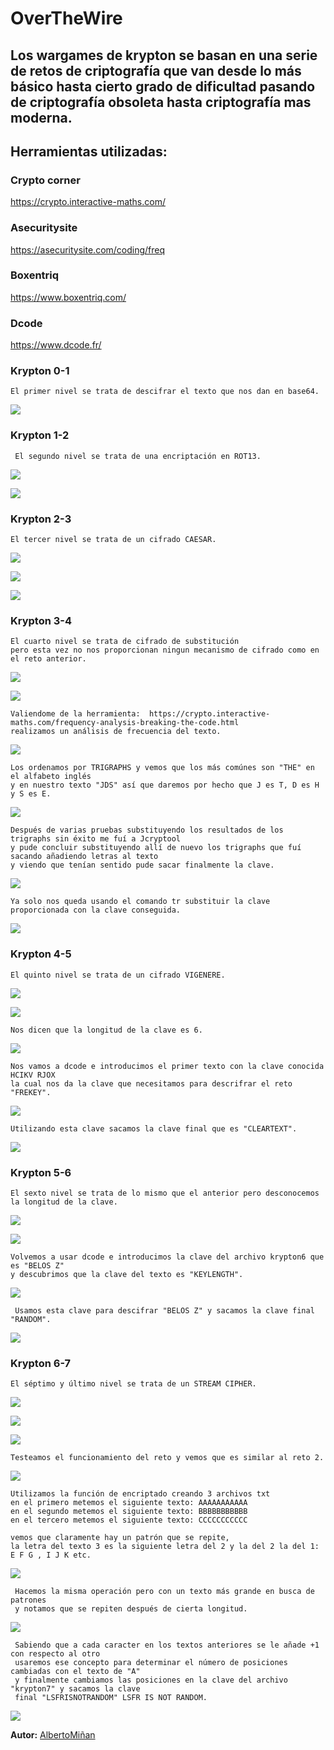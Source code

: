 # OverTheWire
    
## Los wargames de krypton se basan en una serie de retos de criptografía que van desde lo más básico hasta cierto grado de dificultad pasando de criptografía obsoleta hasta criptografía mas moderna.


## Herramientas utilizadas: 

   ### Crypto corner

https://crypto.interactive-maths.com/
   
   ### Asecuritysite
  
  https://asecuritysite.com/coding/freq
   
   ### Boxentriq

https://www.boxentriq.com/
  
  
   ### Dcode
   
https://www.dcode.fr/
  
  
  
  
  
### Krypton 0-1

    El primer nivel se trata de descifrar el texto que nos dan en base64.

  ![](https://github.com/albertominan/WriteUps/blob/21a2eea56521c2b9de1e5792e67d8c4a8b23b23d/Criptograf%C3%ADa/OverTheWire/Krypton/Capturas/krypton0sol.png)



### Krypton 1-2
  
     El segundo nivel se trata de una encriptación en ROT13.
  
  ![](https://github.com/albertominan/WriteUps/blob/772b1204dcb0777f7f001955dd04ee1293eda07c/Criptograf%C3%ADa/OverTheWire/Krypton/Capturas/krypton1.png)
    
  ![](https://github.com/albertominan/WriteUps/blob/21a2eea56521c2b9de1e5792e67d8c4a8b23b23d/Criptograf%C3%ADa/OverTheWire/Krypton/Capturas/krypton1sol.png)
  
  

### Krypton 2-3

    El tercer nivel se trata de un cifrado CAESAR.

![](https://github.com/albertominan/WriteUps/blob/772b1204dcb0777f7f001955dd04ee1293eda07c/Criptograf%C3%ADa/OverTheWire/Krypton/Capturas/krypton2tit.png)

![](https://github.com/albertominan/WriteUps/blob/21a2eea56521c2b9de1e5792e67d8c4a8b23b23d/Criptograf%C3%ADa/OverTheWire/Krypton/Capturas/krypton2.png)

![](https://github.com/albertominan/WriteUps/blob/21a2eea56521c2b9de1e5792e67d8c4a8b23b23d/Criptograf%C3%ADa/OverTheWire/Krypton/Capturas/krypton2sol.png)



### Krypton 3-4
    
    El cuarto nivel se trata de cifrado de substitución 
    pero esta vez no nos proporcionan ningun mecanismo de cifrado como en el reto anterior.
  
  ![](https://github.com/albertominan/WriteUps/blob/772b1204dcb0777f7f001955dd04ee1293eda07c/Criptograf%C3%ADa/OverTheWire/Krypton/Capturas/krypton3tit.png)
  
  ![](https://github.com/albertominan/WriteUps/blob/21a2eea56521c2b9de1e5792e67d8c4a8b23b23d/Criptograf%C3%ADa/OverTheWire/Krypton/Capturas/krypton3.png)
  
    Valiendome de la herramienta:  https://crypto.interactive-maths.com/frequency-analysis-breaking-the-code.html
    realizamos un análisis de frecuencia del texto.
  
  ![](https://github.com/albertominan/WriteUps/blob/21a2eea56521c2b9de1e5792e67d8c4a8b23b23d/Criptograf%C3%ADa/OverTheWire/Krypton/Capturas/krypton3sol1.png)

    Los ordenamos por TRIGRAPHS y vemos que los más comúnes son "THE" en el alfabeto inglés 
    y en nuestro texto "JDS" así que daremos por hecho que J es T, D es H y S es E.
    
  ![](https://github.com/albertominan/WriteUps/blob/21a2eea56521c2b9de1e5792e67d8c4a8b23b23d/Criptograf%C3%ADa/OverTheWire/Krypton/Capturas/krypton3sol2.png)
  
    Después de varias pruebas substituyendo los resultados de los trigraphs sin éxito me fuí a Jcryptool 
    y pude concluir substituyendo allí de nuevo los trigraphs que fuí sacando añadiendo letras al texto 
    y viendo que tenían sentido pude sacar finalmente la clave.
    
  ![](https://github.com/albertominan/WriteUps/blob/21a2eea56521c2b9de1e5792e67d8c4a8b23b23d/Criptograf%C3%ADa/OverTheWire/Krypton/Capturas/krypton3sol3.png)
  
    Ya solo nos queda usando el comando tr substituir la clave proporcionada con la clave conseguida.
  
  ![](https://github.com/albertominan/WriteUps/blob/21a2eea56521c2b9de1e5792e67d8c4a8b23b23d/Criptograf%C3%ADa/OverTheWire/Krypton/Capturas/krypton3sol4.png)

### Krypton 4-5
  
    El quinto nivel se trata de un cifrado VIGENERE.
  
  ![](https://github.com/albertominan/WriteUps/blob/772b1204dcb0777f7f001955dd04ee1293eda07c/Criptograf%C3%ADa/OverTheWire/Krypton/Capturas/krypton4tit.png)
    
  ![](https://github.com/albertominan/WriteUps/blob/21a2eea56521c2b9de1e5792e67d8c4a8b23b23d/Criptograf%C3%ADa/OverTheWire/Krypton/Capturas/krypton4.png)

    Nos dicen que la longitud de la clave es 6.
     
  ![](https://github.com/albertominan/WriteUps/blob/21a2eea56521c2b9de1e5792e67d8c4a8b23b23d/Criptograf%C3%ADa/OverTheWire/Krypton/Capturas/krypton4sol1.png)
  
    Nos vamos a dcode e introducimos el primer texto con la clave conocida HCIKV RJOX 
    la cual nos da la clave que necesitamos para descrifrar el reto "FREKEY".
  
  ![](https://github.com/albertominan/WriteUps/blob/21a2eea56521c2b9de1e5792e67d8c4a8b23b23d/Criptograf%C3%ADa/OverTheWire/Krypton/Capturas/krypton4sol2.png)
    
    Utilizando esta clave sacamos la clave final que es "CLEARTEXT".
    
  ![](https://github.com/albertominan/WriteUps/blob/21a2eea56521c2b9de1e5792e67d8c4a8b23b23d/Criptograf%C3%ADa/OverTheWire/Krypton/Capturas/krypton4sol3.png)

### Krypton 5-6
  
    El sexto nivel se trata de lo mismo que el anterior pero desconocemos la longitud de la clave.
  
  ![](https://github.com/albertominan/WriteUps/blob/772b1204dcb0777f7f001955dd04ee1293eda07c/Criptograf%C3%ADa/OverTheWire/Krypton/Capturas/krypton5tit.png)
    
  ![](https://github.com/albertominan/WriteUps/blob/21a2eea56521c2b9de1e5792e67d8c4a8b23b23d/Criptograf%C3%ADa/OverTheWire/Krypton/Capturas/krypton5.png)
  
    Volvemos a usar dcode e introducimos la clave del archivo krypton6 que es "BELOS Z"
    y descubrimos que la clave del texto es "KEYLENGTH".
  
  ![](https://github.com/albertominan/WriteUps/blob/21a2eea56521c2b9de1e5792e67d8c4a8b23b23d/Criptograf%C3%ADa/OverTheWire/Krypton/Capturas/krypton5sol1.png)
     
     Usamos esta clave para descifrar "BELOS Z" y sacamos la clave final "RANDOM".
     
  ![](https://github.com/albertominan/WriteUps/blob/21a2eea56521c2b9de1e5792e67d8c4a8b23b23d/Criptograf%C3%ADa/OverTheWire/Krypton/Capturas/krypton5sol2.png)



### Krypton 6-7
  
    El séptimo y último nivel se trata de un STREAM CIPHER.
  
  ![](https://github.com/albertominan/WriteUps/blob/772b1204dcb0777f7f001955dd04ee1293eda07c/Criptograf%C3%ADa/OverTheWire/Krypton/Capturas/krypton6ti.png)
    
  ![](https://github.com/albertominan/WriteUps/blob/21a2eea56521c2b9de1e5792e67d8c4a8b23b23d/Criptograf%C3%ADa/OverTheWire/Krypton/Capturas/krypton6.png)
  
  ![](https://github.com/albertominan/WriteUps/blob/21a2eea56521c2b9de1e5792e67d8c4a8b23b23d/Criptograf%C3%ADa/OverTheWire/Krypton/Capturas/krypton6sol.png)
  
    Testeamos el funcionamiento del reto y vemos que es similar al reto 2.
  
  ![](https://github.com/albertominan/WriteUps/blob/21a2eea56521c2b9de1e5792e67d8c4a8b23b23d/Criptograf%C3%ADa/OverTheWire/Krypton/Capturas/krypton6sol1.png)
  
    Utilizamos la función de encriptado creando 3 archivos txt
    en el primero metemos el siguiente texto: AAAAAAAAAAA
    en el segundo metemos el siguiente texto: BBBBBBBBBBB
    en el tercero metemos el siguiente texto: CCCCCCCCCCC
    
    vemos que claramente hay un patrón que se repite, 
    la letra del texto 3 es la siguiente letra del 2 y la del 2 la del 1: E F G , I J K etc.
  
  ![](https://github.com/albertominan/WriteUps/blob/21a2eea56521c2b9de1e5792e67d8c4a8b23b23d/Criptograf%C3%ADa/OverTheWire/Krypton/Capturas/krypton6sol2.png)
     
     Hacemos la misma operación pero con un texto más grande en busca de patrones
     y notamos que se repiten después de cierta longitud.
     
  ![](https://github.com/albertominan/WriteUps/blob/21a2eea56521c2b9de1e5792e67d8c4a8b23b23d/Criptograf%C3%ADa/OverTheWire/Krypton/Capturas/krypton6sol3.png)

     Sabiendo que a cada caracter en los textos anteriores se le añade +1 con respecto al otro
     usaremos ese concepto para determinar el número de posiciones cambiadas con el texto de "A"
     y finalmente cambiamos las posiciones en la clave del archivo "krypton7" y sacamos la clave
     final "LSFRISNOTRANDOM" LSFR IS NOT RANDOM. 
     
     
  ![](https://github.com/albertominan/WriteUps/blob/21a2eea56521c2b9de1e5792e67d8c4a8b23b23d/Criptograf%C3%ADa/OverTheWire/Krypton/Capturas/krypton6sol4.png)



**Autor:** [AlbertoMiñan](https://github.com/albertominan)
